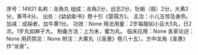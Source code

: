 序号：14921
名称：龙角丸
组成：龙角2分，远志2分，牡蛎（煅）2分，大黄2分，黄芩4分。
出处：《幼幼新书》卷十引《婴孺方》。
主治：小儿五惊及身热。
加减：成痫者，加牛黄1分。
功效：None
用法用量：2岁每服如小豆大5丸，日2次。1岁丸如麻子大。
制备方法：上为末，蜜为丸。
临床应用：None
各家论述：None
用药禁忌：None
附注：大黄丸（《圣惠》卷八十五）。方中龙角《圣惠》作“龙骨”。
